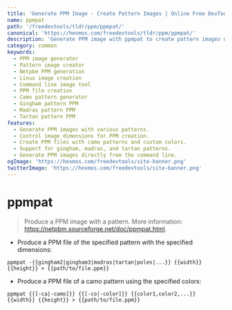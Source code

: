 ```yaml
---
title: 'Generate PPM Image - Create Pattern Images | Online Free DevTools by Hexmos'
name: ppmpat
path: '/freedevtools/tldr/ppm/ppmpat/'
canonical: 'https://hexmos.com/freedevtools/tldr/ppm/ppmpat/'
description: 'Generate PPM image with ppmpat to create pattern images using the command line. Control image dimensions and patterns. Free online tool, no registration required.'
category: common
keywords:
  - PPM image generator
  - Pattern image creator
  - Netpbm PPM generation
  - Linux image creation
  - Command line image tool
  - PPM file creation
  - Camo pattern generator
  - Gingham pattern PPM
  - Madras pattern PPM
  - Tartan pattern PPM
features:
  - Generate PPM images with various patterns.
  - Control image dimensions for PPM creation.
  - Create PPM files with camo patterns and custom colors.
  - Support for gingham, madras, and tartan patterns.
  - Generate PPM images directly from the command line.
ogImage: 'https://hexmos.com/freedevtools/site-banner.png'
twitterImage: 'https://hexmos.com/freedevtools/site-banner.png'
---
```


# ppmpat

> Produce a PPM image with a pattern.
> More information: <https://netpbm.sourceforge.net/doc/ppmpat.html>.

- Produce a PPM file of the specified pattern with the specified dimensions:

`ppmpat -{{gingham2|gingham3|madras|tartan|poles|...}} {{width}} {{height}} > {{path/to/file.ppm}}`

- Produce a PPM file of a camo pattern using the specified colors:

`ppmpat {{[-ca|-camo]}} {{[-co|-color]}} {{color1,color2,...}} {{width}} {{height}} > {{path/to/file.ppm}}`
